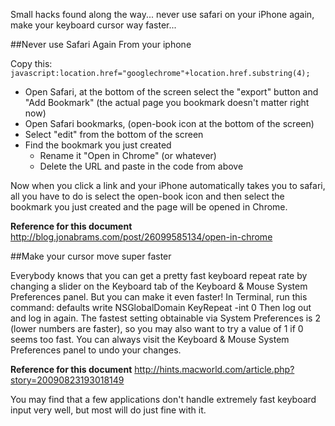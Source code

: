 Small hacks found along the way... never use safari on your iPhone again, make your keyboard cursor way faster...

##Never use Safari Again
From your iphone

Copy this: `javascript:location.href="googlechrome"+location.href.substring(4);`

* Open Safari, at the bottom of the screen select the "export" button and "Add Bookmark"
  (the actual page you bookmark doesn't matter right now)
* Open Safari bookmarks, (open-book icon at the bottom of the screen)
* Select "edit" from the bottom of the screen
* Find the bookmark you just created
  * Rename it "Open in Chrome" (or whatever)
  * Delete the URL and paste in the code from above

Now when you click a link and your iPhone automatically takes you to safari, all you have to do is select the open-book icon and then select the bookmark you just created and the page will be opened in Chrome.

**Reference for this document**
http://blog.jonabrams.com/post/26099585134/open-in-chrome


##Make your cursor move super faster

Everybody knows that you can get a pretty fast keyboard repeat rate by changing a slider on the Keyboard tab of the Keyboard & Mouse System Preferences panel. But you can make it even faster! In Terminal, run this command:
defaults write NSGlobalDomain KeyRepeat -int 0
Then log out and log in again. The fastest setting obtainable via System Preferences is 2 (lower numbers are faster), so you may also want to try a value of 1 if 0 seems too fast. You can always visit the Keyboard & Mouse System Preferences panel to undo your changes.

**Reference for this document**
http://hints.macworld.com/article.php?story=20090823193018149

You may find that a few applications don't handle extremely fast keyboard input very well, but most will do just fine with it.
